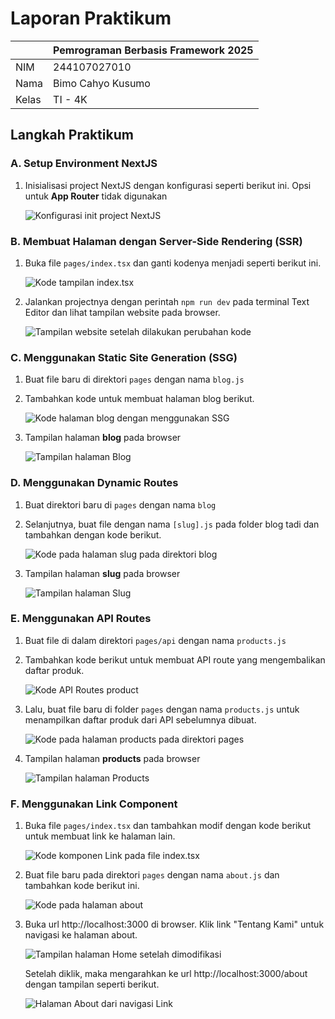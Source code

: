 # Laporan Praktikum

|       | Pemrograman Berbasis Framework 2025 |
| ----- | ----------------------------------- |
| NIM   | 244107027010                        |
| Nama  | Bimo Cahyo Kusumo                   |
| Kelas | TI - 4K                             |

## Langkah Praktikum

### A. Setup Environment NextJS

1. Inisialisasi project NextJS dengan konfigurasi seperti berikut ini. Opsi untuk **App Router** tidak digunakan

   ![Konfigurasi init project NextJS](public/images/01_init_project.png)

### B. Membuat Halaman dengan Server-Side Rendering (SSR)

1. Buka file `pages/index.tsx` dan ganti kodenya menjadi seperti berikut ini.

   ![Kode tampilan index.tsx](public/images/02_implement_SSR.png)

2. Jalankan projectnya dengan perintah `npm run dev` pada terminal Text Editor dan lihat tampilan website pada browser.

   ![Tampilan website setelah dilakukan perubahan kode](public/images/02_output_web.png)

### C. Menggunakan Static Site Generation (SSG)

1. Buat file baru di direktori `pages` dengan nama `blog.js`

2. Tambahkan kode untuk membuat halaman blog berikut.

   ![Kode halaman blog dengan menggunakan SSG](public/images/03_implement_SSG.png)

3. Tampilan halaman **blog** pada browser

   ![Tampilan halaman Blog](public/images/03_output_blog_pages.png)

### D. Menggunakan Dynamic Routes

1. Buat direktori baru di `pages` dengan nama `blog`

2. Selanjutnya, buat file dengan nama `[slug].js` pada folder blog tadi dan tambahkan dengan kode berikut.

   ![Kode pada halaman slug pada direktori blog](public/images/04_implement_dynamic_route.png)

3. Tampilan halaman **slug** pada browser

   ![Tampilan halaman Slug](public/images/04_output_slug_page.png)

### E. Menggunakan API Routes

1. Buat file di dalam direktori `pages/api` dengan nama `products.js`

2. Tambahkan kode berikut untuk membuat API route yang mengembalikan daftar produk.

   ![Kode API Routes product](public/images/05_implement_api_routes.png)

3. Lalu, buat file baru di folder `pages` dengan nama `products.js` untuk menampilkan daftar produk dari API sebelumnya dibuat.

   ![Kode pada halaman products pada direktori pages](public/images/05_code_products_page.png)

4. Tampilan halaman **products** pada browser

   ![Tampilan halaman Products](public/images/05_output_product_page.png)

### F. Menggunakan Link Component

1. Buka file `pages/index.tsx` dan tambahkan modif dengan kode berikut untuk membuat link ke
halaman lain.

   ![Kode komponen Link pada file index.tsx](public/images/06_implement_link_component.png)

2. Buat file baru pada direktori `pages` dengan nama `about.js` dan tambahkan kode berikut ini.

   ![Kode pada halaman about](public/images/06_code_about_page.png)

3. Buka url http://localhost:3000 di browser. Klik link "Tentang Kami" untuk navigasi ke
halaman about.

   ![Tampilan halaman Home setelah dimodifikasi](public/images/06_output_home_page.png)

   Setelah diklik, maka mengarahkan ke url http://localhost:3000/about dengan tampilan seperti berikut.

   ![Halaman About dari navigasi Link](public/images/06_output_about_page.png)
